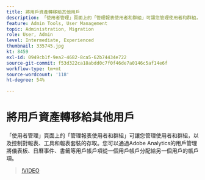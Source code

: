 ```yaml
---
title: 將用戶資產轉移給其他用戶
description: 「使用者管理」頁面上的「管理報表使用者和群組」可讓您管理使用者和群組，以及控制對報表、工具和報表套裝的存取。您可以通過Adobe Analytics的用戶管理將儀表板、日曆事件、書籤等用戶帳戶項從一個用戶帳戶分配給另一個用戶的帳戶項。
feature: Admin Tools, User Management
topic: Administration, Migration
role: User, Admin
level: Intermediate, Experienced
thumbnail: 335745.jpg
kt: 8459
exl-id: 0949cb1f-9ea2-4682-8ca5-62b74434e722
source-git-commit: f53d322ca18abdd0c7f0f46de7a0146c5af14e6f
workflow-type: tm+mt
source-wordcount: '118'
ht-degree: 54%

---
```


# 將用戶資產轉移給其他用戶

「使用者管理」頁面上的「管理報表使用者和群組」可讓您管理使用者和群組，以及控制對報表、工具和報表套裝的存取。您可以通過Adobe Analytics的用戶管理將儀表板、日曆事件、書籤等用戶帳戶項從一個用戶帳戶分配給另一個用戶的帳戶項。


>[!VIDEO](https://video.tv.adobe.com/v/335745/?quality=12&learn=on)
